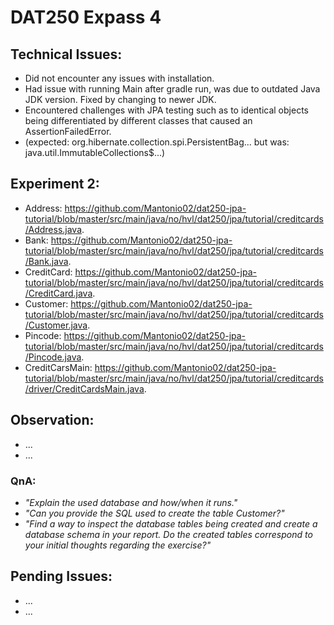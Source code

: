 # DAT250 Expass 4

## Technical Issues:
- Did not encounter any issues with installation.
- Had issue with running Main after gradle run, was due to outdated Java JDK version. Fixed by changing to newer JDK.
- Encountered challenges with JPA testing such as to identical objects being differentiated by different classes that caused an AssertionFailedError.
- (expected: org.hibernate.collection.spi.PersistentBag... but was: java.util.ImmutableCollections$...)

## Experiment 2:
- Address: https://github.com/Mantonio02/dat250-jpa-tutorial/blob/master/src/main/java/no/hvl/dat250/jpa/tutorial/creditcards/Address.java.
- Bank: https://github.com/Mantonio02/dat250-jpa-tutorial/blob/master/src/main/java/no/hvl/dat250/jpa/tutorial/creditcards/Bank.java.
- CreditCard: https://github.com/Mantonio02/dat250-jpa-tutorial/blob/master/src/main/java/no/hvl/dat250/jpa/tutorial/creditcards/CreditCard.java.
- Customer: https://github.com/Mantonio02/dat250-jpa-tutorial/blob/master/src/main/java/no/hvl/dat250/jpa/tutorial/creditcards/Customer.java.
- Pincode: https://github.com/Mantonio02/dat250-jpa-tutorial/blob/master/src/main/java/no/hvl/dat250/jpa/tutorial/creditcards/Pincode.java.
- CreditCarsMain: https://github.com/Mantonio02/dat250-jpa-tutorial/blob/master/src/main/java/no/hvl/dat250/jpa/tutorial/creditcards/driver/CreditCardsMain.java.

## Observation:
- ...
- ...

### QnA:
- <i>"Explain the used database and how/when it runs."</i>
- <i>"Can you provide the SQL used to create the table Customer?"</i>
- <i>"Find a way to inspect the database tables being created and create a database schema in your report. Do the created tables correspond to your initial thoughts regarding the exercise?"</i>

## Pending Issues:
- ...
- ...